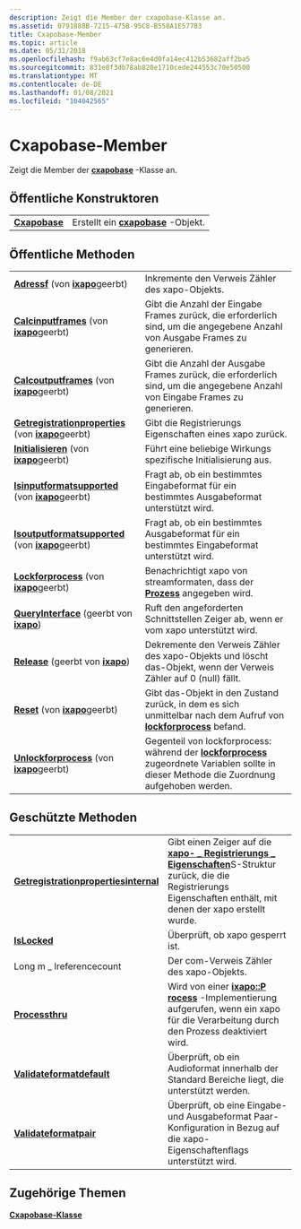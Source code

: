 ```yaml
---
description: Zeigt die Member der cxapobase-Klasse an.
ms.assetid: 0791888B-7215-475B-95C8-B558A1E57783
title: Cxapobase-Member
ms.topic: article
ms.date: 05/31/2018
ms.openlocfilehash: f9ab63cf7e8ac6e4d0fa14ec412b53682aff2ba5
ms.sourcegitcommit: 831e8f3db78ab820e1710cede244553c70e50500
ms.translationtype: MT
ms.contentlocale: de-DE
ms.lasthandoff: 01/08/2021
ms.locfileid: "104042565"
---
```

# <a name="cxapobase-members"></a>Cxapobase-Member

Zeigt die Member der [**cxapobase**](/windows/desktop/api/XAPOBase/nl-xapobase-cxapobase) -Klasse an.

## <a name="public-constructors"></a>Öffentliche Konstruktoren



|                                |                                                     |
|--------------------------------|-----------------------------------------------------|
| [**Cxapobase**](/windows/desktop/api/XAPOBase/nl-xapobase-cxapobase) | Erstellt ein [**cxapobase**](/windows/desktop/api/XAPOBase/nl-xapobase-cxapobase) -Objekt. |



 

## <a name="public-methods"></a>Öffentliche Methoden



|                                                                                                                        |                                                                                                                                                                  |
|------------------------------------------------------------------------------------------------------------------------|------------------------------------------------------------------------------------------------------------------------------------------------------------------|
| [**Adressf**](/previous-versions/windows/desktop/legacy/ee418448(v=vs.85)) (von [**ixapo**](/windows/desktop/api/XAPO/nn-xapo-ixapo)geerbt)                                   | Inkremente den Verweis Zähler des xapo-Objekts.<br/>                                                                                                         |
| [**Calcinputframes**](/windows/win32/api/xapo/nf-xapo-ixapo-calcinputframes) (von [**ixapo**](/windows/desktop/api/XAPO/nn-xapo-ixapo)geerbt)                     | Gibt die Anzahl der Eingabe Frames zurück, die erforderlich sind, um die angegebene Anzahl von Ausgabe Frames zu generieren.<br/>                                                            |
| [**Calcoutputframes**](/windows/win32/api/xapo/nf-xapo-ixapo-calcoutputframes) (von [**ixapo**](/windows/desktop/api/XAPO/nn-xapo-ixapo)geerbt)                   | Gibt die Anzahl der Ausgabe Frames zurück, die erforderlich sind, um die angegebene Anzahl von Eingabe Frames zu generieren.<br/>                                                            |
| [**Getregistrationproperties**](/windows/win32/api/xapo/nf-xapo-ixapo-getregistrationproperties) (von [**ixapo**](/windows/desktop/api/XAPO/nn-xapo-ixapo)geerbt) | Gibt die Registrierungs Eigenschaften eines xapo zurück.<br/>                                                                                                       |
| [**Initialisieren**](/windows/win32/api/xapo/nf-xapo-ixapo-initialize) (von [**ixapo**](/windows/desktop/api/XAPO/nn-xapo-ixapo)geerbt)                               | Führt eine beliebige Wirkungs spezifische Initialisierung aus.<br/>                                                                                                          |
| [**Isinputformatsupported**](/windows/win32/api/xapo/nf-xapo-ixapo-isinputformatsupported) (von [**ixapo**](/windows/desktop/api/XAPO/nn-xapo-ixapo)geerbt)       | Fragt ab, ob ein bestimmtes Eingabeformat für ein bestimmtes Ausgabeformat unterstützt wird.<br/>                                                                            |
| [**Isoutputformatsupported**](/windows/win32/api/xapo/nf-xapo-ixapo-isoutputformatsupported) (von [**ixapo**](/windows/desktop/api/XAPO/nn-xapo-ixapo)geerbt)     | Fragt ab, ob ein bestimmtes Ausgabeformat für ein bestimmtes Eingabeformat unterstützt wird.<br/>                                                                            |
| [**Lockforprocess**](/windows/win32/api/xapo/nf-xapo-ixapo-lockforprocess) (von [**ixapo**](/windows/desktop/api/XAPO/nn-xapo-ixapo)geerbt)                       | Benachrichtigt xapo von streamformaten, dass der [**Prozess**](/windows/win32/api/xapo/nf-xapo-ixapo-process) angegeben wird.<br/>                                                             |
| [**QueryInterface**](/previous-versions/windows/desktop/legacy/ee418457(v=vs.85)) (geerbt von [**ixapo**](/windows/desktop/api/XAPO/nn-xapo-ixapo))                   | Ruft den angeforderten Schnittstellen Zeiger ab, wenn er vom xapo unterstützt wird.<br/>                                                                                    |
| [**Release**](/previous-versions/windows/desktop/legacy/ee418458(v=vs.85)) (geerbt von [**ixapo**](/windows/desktop/api/XAPO/nn-xapo-ixapo))                                 | Dekremente den Verweis Zähler des xapo-Objekts und löscht das-Objekt, wenn der Verweis Zähler auf 0 (null) fällt.<br/>                                             |
| [**Reset**](/windows/win32/api/xapo/nf-xapo-ixapo-reset) (von [**ixapo**](/windows/desktop/api/XAPO/nn-xapo-ixapo)geerbt)                                         | Gibt das-Objekt in den Zustand zurück, in dem es sich unmittelbar nach dem Aufruf von [**lockforprocess**](/windows/win32/api/xapo/nf-xapo-ixapo-lockforprocess) befand.<br/>                             |
| [**Unlockforprocess**](/windows/win32/api/xapo/nf-xapo-ixapo-unlockforprocess) (von [**ixapo**](/windows/desktop/api/XAPO/nn-xapo-ixapo)geerbt)                   | Gegenteil von lockforprocess: während der [**lockforprocess**](/windows/win32/api/xapo/nf-xapo-ixapo-lockforprocess) zugeordnete Variablen sollte in dieser Methode die Zuordnung aufgehoben werden.<br/> |



 

## <a name="protected-methods"></a>Geschützte Methoden



|                                                                                          |                                                                                                                                                                                         |
|------------------------------------------------------------------------------------------|-----------------------------------------------------------------------------------------------------------------------------------------------------------------------------------------|
| [**Getregistrationpropertiesinternal**](/windows/win32/api/xapobase/nf-xapobase-cxapobase-getregistrationpropertiesinternal) | Gibt einen Zeiger auf die [**xapo- \_ Registrierungs \_ Eigenschaften**](/windows/desktop/api/xapo/ns-xapo-xapo_registration_properties)S-Struktur zurück, die die Registrierungs Eigenschaften enthält, mit denen der xapo erstellt wurde.<br/> |
| [**IsLocked**](/windows/win32/api/xapobase/nf-xapobase-cxapobase-islocked)                                                   | Überprüft, ob xapo gesperrt ist.<br/>                                                                                                                                                |
| Long m \_ lreferencecount<br/>                                                       | Der com-Verweis Zähler des xapo-Objekts.<br/>                                                                                                                                       |
| [**Processthru**](/windows/win32/api/xapobase/nf-xapobase-cxapobase-processthru)                                             | Wird von einer [**ixapo::P rocess**](/windows/win32/api/xapo/nf-xapo-ixapo-process) -Implementierung aufgerufen, wenn ein xapo für die Verarbeitung durch den Prozess deaktiviert wird.<br/>                                                  |
| [**Validateformatdefault**](/windows/win32/api/xapobase/nf-xapobase-cxapobase-validateformatdefault)                         | Überprüft, ob ein Audioformat innerhalb der Standard Bereiche liegt, die unterstützt werden.<br/>                                                                                                     |
| [**Validateformatpair**](/windows/win32/api/xapobase/nf-xapobase-cxapobase-validateformatpair)                               | Überprüft, ob eine Eingabe-und Ausgabeformat Paar-Konfiguration in Bezug auf die xapo-Eigenschaftenflags unterstützt wird.<br/>                                                            |



 

## <a name="related-topics"></a>Zugehörige Themen

<dl> <dt>

[**Cxapobase-Klasse**](/windows/desktop/api/XAPOBase/nl-xapobase-cxapobase)
</dt> </dl>

 

 
